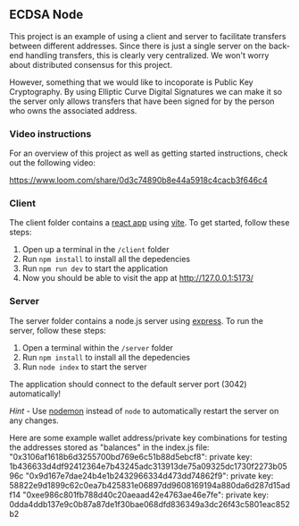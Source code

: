 ## ECDSA Node

This project is an example of using a client and server to facilitate transfers between different addresses. Since there is just a single server on the back-end handling transfers, this is clearly very centralized. We won't worry about distributed consensus for this project.

However, something that we would like to incoporate is Public Key Cryptography. By using Elliptic Curve Digital Signatures we can make it so the server only allows transfers that have been signed for by the person who owns the associated address.

### Video instructions
For an overview of this project as well as getting started instructions, check out the following video:

https://www.loom.com/share/0d3c74890b8e44a5918c4cacb3f646c4
 
### Client

The client folder contains a [react app](https://reactjs.org/) using [vite](https://vitejs.dev/). To get started, follow these steps:

1. Open up a terminal in the `/client` folder
2. Run `npm install` to install all the depedencies
3. Run `npm run dev` to start the application 
4. Now you should be able to visit the app at http://127.0.0.1:5173/

### Server

The server folder contains a node.js server using [express](https://expressjs.com/). To run the server, follow these steps:

1. Open a terminal within the `/server` folder 
2. Run `npm install` to install all the depedencies 
3. Run `node index` to start the server 

The application should connect to the default server port (3042) automatically! 

_Hint_ - Use [nodemon](https://www.npmjs.com/package/nodemon) instead of `node` to automatically restart the server on any changes.

Here are some example wallet address/private key combinations for testing the addresses stored as "balances" in the index.js file:
"0x3106af1618b6d3255700bd769e6c51b88d5ebcf8": private key: 1b436633d4df92412364e7b43245adc313913de75a09325dc1730f2273b0596c
"0x9d167e7dae24b4e1b2432966334d473dd74862f9": private key: 58822e9d1899c62c0ea7b425831e06897dd9608169194a880da6d287d15adf14
"0xee986c801fb788d40c20aeaad42e4763ae46e7fe": private key: 0dda4ddb137e9c0b87a87de1f30bae068dfd836349a3dc26f43c5801eac852b2

